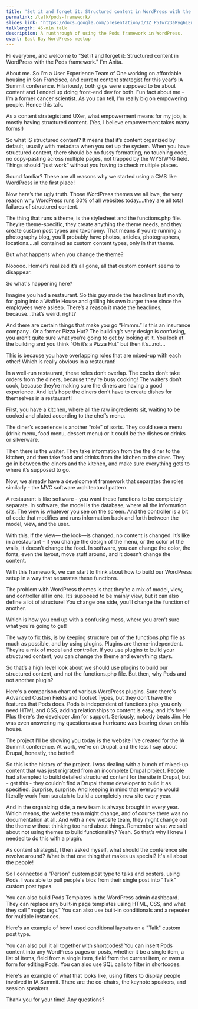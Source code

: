 ```yaml
---
title: 'Set it and forget it: Structured content in WordPress with the Pods framework'
permalink: /talk/pods-framework/
slides_link: 'https://docs.google.com/presentation/d/1Z_P5Iwr23aRyg6LEnBCYjP8n5gL0ZxjThtcR4ykw1pc/edit?usp=sharing'
talklength: 45-min talk
description: A runthrough of using the Pods framework in WordPress.
event: East Bay WordPress meetup
---
```

Hi everyone, and welcome to "Set it and forget it: Structured content in WordPress with the Pods framework." I'm Anita.

About me. So I’m a User Experience Team of One working on affordable housing in San Francisco, and current content strategist for this year’s IA Summit conference. Hilariously, both gigs were supposed to be about content and I ended up doing front-end dev for both. Fun fact about me - I’m a former cancer scientist. As you can tell, I’m really big on empowering people. Hence this talk.

As a content strategist and UXer, what empowerment means for my job, is mostly having structured content. (Yes, I believe empowerment takes many forms!) 

So what IS structured content? It means that it’s content organized by default, usually with metadata when you set up the system. When you have structured content, there should be no fussy formatting, no touching code, no copy-pasting across multiple pages, not trapped by the WYSIWYG field. Things should “just work” without you having to check multiple places.

Sound famliar? These are all reasons why we started using a CMS like WordPress in the first place!

Now here’s the ugly truth. Those WordPress themes we all love, the very reason why WordPress runs 30% of all websites today….they are all total failures of structured content.

The thing that runs a theme, is the stylesheet and the functions.php file. They’re theme-specific, they create anything the theme needs, and they create custom post types and taxonomy. That means if you’re running a photography blog, you’ll probably have photos, articles, photographers, locations….all contained as custom content types, only in that theme.

But what happens when you change the theme?

Nooooo. Homer’s realized it’s all gone, all that custom content seems to disappear.

So what's happening here? 

Imagine you had a restaurant. So this guy made the headlines last month, for going into a Waffle House and grilling his own burger there since the employees were asleep. There’s a reason it made the headlines, because...that’s weird, right?

And there are certain things that make you go “Hmmm.” Is this an insurance company...Or a former Pizza Hut? The building’s very design is confusing, you aren’t quite sure what you’re going to get by looking at it. You look at the building and you think “Oh it’s a Pizza Hut” but then it’s...not...

This is because you have overlapping roles that are mixed-up with each other! Which is really obvious in a restaurant!

In a well-run restaurant, these roles don’t overlap. The cooks don’t take orders from the diners, because they’re busy cooking! The waiters don’t cook, because they’re making sure the diners are having a good experience. And let’s hope the diners don’t have to create dishes for themselves in a restaurant!

First, you have a kitchen, where all the raw ingredients sit, waiting to be cooked and plated according to the chef’s menu.

The diner’s experience is another “role” of sorts. They could see a menu (drink menu, food menu, dessert menu) or it could be the dishes or drinks or silverware.

Then there is the waiter. They take information from the the diner to the kitchen, and then take food and drinks from the kitchen to the diner. They go in between the diners and the kitchen, and make sure everything gets to where it’s supposed to go.

Now, we already have a development framework that separates the roles similarly - the MVC software architectural pattern.

A restaurant is like software - you want these functions to be completely separate. In software, the model is the database, where all the information sits. The view is whatever you see on the screen. And the controller is a bit of code that modifies and runs information back and forth between the model, view, and the user. 

With this, if the view— the look—is changed, no content is changed. It’s like in a restaurant - if you change the design of the menu, or the color of the walls, it doesn’t change the food. In software, you can change the color, the fonts, even the layout, move stuff around, and it doesn’t change the content. 

With this framework, we can start to think about how to build our WordPress setup in a way that separates these functions.

The problem with WordPress themes is that they’re a mix of model, view, and controller all in one. It’s supposed to be mainly view, but it can also define a lot of structure! You change one side, you’ll change the function of another. 

Which is how you end up with a confusing mess, where you aren’t sure what you’re going to get!

The way to fix this, is by keeping structure out of the functions.php file as much as possible, and by using plugins. Plugins are theme-independent. They’re a mix of model and controller. If you use plugins to build your structured content, you can change the theme and everything stays.

So that’s a high level look about we should use plugins to build our structured content, and not the functions.php file. But then, why Pods and not another plugin?

Here's a comparison chart of various WordPress plugins. Sure there's Advanced Custom Fields and Toolset Types, but they don't have the features that Pods does. Pods is independent of functions.php, you only need HTML and CSS, adding relationships to content is easy, and it's free! Plus there's the developer Jim for support. Seriously, nobody beats Jim. He was even answering my questions as a hurricane was bearing down on his house.

The project I’ll be showing you today is the website I’ve created for the IA Summit conference. At work, we’re on Drupal, and the less I say about Drupal, honestly, the better!

So this is the history of the project. I was dealing with a bunch of mixed-up content that was just migrated from an incomplete Drupal project. People had attempted to build detailed structured content for the site in Drupal, but - get this - they couldn’t find a Drupal theme developer to build it as specified. Surprise, surprise. And keeping in mind that everyone would literally work from scratch to build a completely new site every year.

And in the organizing side, a new team is always brought in every year. Which means, the website team might change, and of course there was no documentation at all. And with a new website team, they might change out the theme without thinking too hard about things. Remember what we said about not using themes to build functionality? Yeah. So that’s why I knew I needed to do this with a plugin.

As content strategist, I then asked myself, what should the conference site revolve around? What is that one thing that makes us special? It's all about the people!

So I connected a "Person" custom post type to talks and posters, using Pods. I was able to pull people's bios from their single post into "Talk" custom post types. 

You can also build Pods Templates in the WordPress admin dashboard. They can replace any built-in page templates using HTML, CSS, and what they call "magic tags." You can also use built-in conditionals and a repeater for multiple instances.

Here's an example of how I used conditional layouts on a "Talk" custom post type.

You can also pull it all together with shortcodes! You can insert Pods content into any WordPress pages or posts, whether it be a single item, a list of items, field from a single item, field from the current item, or even a form for editing Pods. You can also use SQL calls to filter in shortcodes.

Here's an example of what that looks like, using filters to display people involved in IA Summit. There are the co-chairs, the keynote speakers, and session speakers.

Thank you for your time! Any questions?